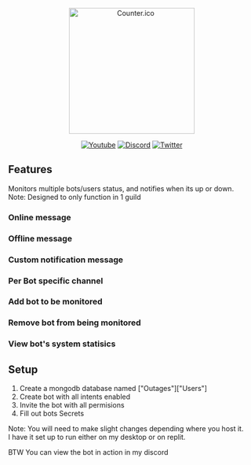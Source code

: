 <div>
<p align="center"><a href="https://github.com/Zseni051/Outages">
  <img src="https://raw.githubusercontent.com/Zseni051/Outages/main/Warning.png" align="center" alt="Counter.ico" style="width:256px;height:256px;"></a></p>
<p align="center">
    <a href="https://www.youtube.com/channel/UCsIaU94p647veKr7sy12wmA">
        <img src="https://img.shields.io/badge/YouTube-FF0000?style=for-the-badge&logo=youtube&logoColor=white" alt="Youtube"></a>
    <a href="https://discord.gg/SXng95f">
        <img src="https://img.shields.io/badge/Discord-7289DA?style=for-the-badge&logo=discord&logoColor=white" alt="Discord"></a> 
    <a href="https://twitter.com/zseni10">
        <img src="https://img.shields.io/badge/Twitter-55ADEE?style=for-the-badge&logo=Twitter&logoColor=white" alt="Twitter"></a> 
</div>

## Features
Monitors multiple bots/users status, and notifies when its up or down.
<br>Note: Designed to only function in 1 guild

### Online message

### Offline message

### Custom notification message

### Per Bot specific channel

### Add bot to be monitored

### Remove bot from being monitored

### View bot's system statisics

## Setup
1. Create a mongodb database named ["Outages"]["Users"]
2. Create bot with all intents enabled
3. Invite the bot with all permisions
3. Fill out bots Secrets

Note: You will need to make slight changes depending where you host it.
<br>I have it set up to run either on my desktop or on replit.

BTW You can view the bot in action in my discord
